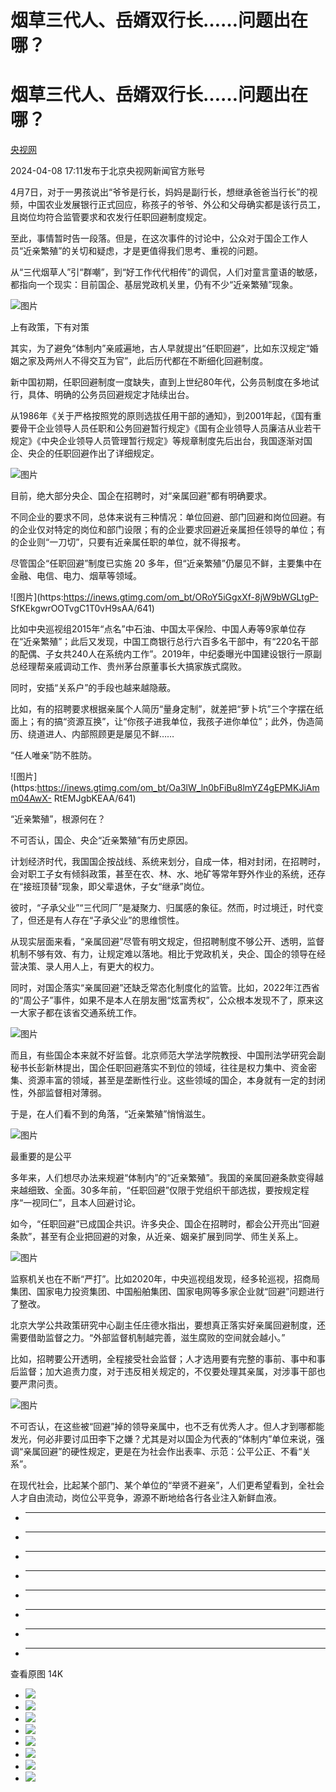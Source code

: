 # 烟草三代人、岳婿双行长……问题出在哪？

# 烟草三代人、岳婿双行长……问题出在哪？

[](https://news.qq.com/omn/author/8QMf3nlU5YUevDk%3D)

[央视网](https://news.qq.com/omn/author/8QMf3nlU5YUevDk%3D)

2024-04-08 17:11发布于北京央视网新闻官方账号

4月7日，对于一男孩说出“爷爷是行长，妈妈是副行长，想继承爸爸当行长”的视频，中国农业发展银行正式回应，称孩子的爷爷、外公和父母确实都是该行员工，且岗位均符合监管要求和农发行任职回避制度规定。

至此，事情暂时告一段落。但是，在这次事件的讨论中，公众对于国企工作人员“近亲繁殖”的关切和疑虑，才是更值得我们思考、重视的问题。

从“三代烟草人”引“群嘲”，到“好工作代代相传”的调侃，人们对童言童语的敏感，都指向一个现实：目前国企、基层党政机关里，仍有不少“近亲繁殖”现象。

![图片](https:https://inews.gtimg.com/om_bt/OZIaniixul1CQuC433sDMYlFDZURGIjkwDZgWQypmA_DEAA/641)

上有政策，下有对策

其实，为了避免“体制内”亲戚遍地，古人早就提出“任职回避”，比如东汉规定“婚姻之家及两州人不得交互为官”，此后历代都在不断细化回避制度。

新中国初期，任职回避制度一度缺失，直到上世纪80年代，公务员制度在多地试行，具体、明确的公务员回避规定才陆续出台。

从1986年《关于严格按照党的原则选拔任用干部的通知》，到2001年起，《国有重要骨干企业领导人员任职和公务回避暂行规定》《国有企业领导人员廉洁从业若干规定》《中央企业领导人员管理暂行规定》等规章制度先后出台，我国逐渐对国企、央企的任职回避作出了详细规定。

![图片](https:https://inews.gtimg.com/om_bt/OY9GvBnTrsBdAzrlrnshrLcjPP7BBPyGFR5EUpnar4YgIAA/641)

目前，绝大部分央企、国企在招聘时，对“亲属回避”都有明确要求。

不同企业的要求不同，总体来说有三种情况：单位回避、部门回避和岗位回避。有的企业仅对特定的岗位和部门设限；有的企业要求回避近亲属担任领导的单位；有的企业则“一刀切”，只要有近亲属任职的单位，就不得报考。

尽管国企“任职回避”制度已实施 20 多年，但“近亲繁殖”仍屡见不鲜，主要集中在金融、电信、电力、烟草等领域。

![图片](https:https://inews.gtimg.com/om_bt/ORoY5iGgxXf-8jW9bWGLtgP-
SfKEkgwrOOTvgC1T0vH9sAA/641)

比如中央巡视组2015年“点名”中石油、中国太平保险、中国人寿等9家单位存在“近亲繁殖”；此后又发现，中国工商银行总行六百多名干部中，有“220名干部的配偶、子女共240人在系统内工作”。2019年，中纪委曝光中国建设银行一原副总经理帮亲戚调动工作、贵州茅台原董事长大搞家族式腐败。

同时，安插“关系户”的手段也越来越隐蔽。

比如，有的招聘要求根据亲属个人简历“量身定制”，就差把“萝卜坑”三个字摆在纸面上；有的搞“资源互换”，让“你孩子进我单位，我孩子进你单位”；此外，伪造简历、绕道进人、内部照顾更是屡见不鲜……

“任人唯亲”防不胜防。

![图片](https:https://inews.gtimg.com/om_bt/Oa3lW_ln0bFiBu8lmYZ4gEPMKJiAmm04AwX-
RtEMJgbKEAA/641)

“近亲繁殖”，根源何在？

不可否认，国企、央企“近亲繁殖”有历史原因。

计划经济时代，我国国企按战线、系统来划分，自成一体，相对封闭，在招聘时，会对职工子女有倾斜政策，甚至在农、林、水、地矿等常年野外作业的系统，还存在“接班顶替”现象，即父辈退休，子女“继承”岗位。

彼时，“子承父业”“三代同厂”是凝聚力、归属感的象征。然而，时过境迁，时代变了，但还是有人存在“子承父业”的思维惯性。

从现实层面来看，“亲属回避”尽管有明文规定，但招聘制度不够公开、透明，监督机制不够有效、有力，让规定难以落地。相比于党政机关，央企、国企的领导在经营决策、录人用人上，有更大的权力。

同时，对国企落实“亲属回避”还缺乏常态化制度化的监管。比如，2022年江西省的“周公子”事件，如果不是本人在朋友圈“炫富秀权”，公众根本发现不了，原来这一大家子都在该省交通系统工作。

![图片](https:https://inews.gtimg.com/om_bt/On3UPCXkCOtSpN5O82eepHUJvtWzT2VFK6R8T9VislhF8AA/641)

而且，有些国企本来就不好监督。北京师范大学法学院教授、中国刑法学研究会副秘书长彭新林提出，国企任职回避落实不到位的领域，往往是权力集中、资金密集、资源丰富的领域，甚至是垄断性行业。这些领域的国企，本身就有一定的封闭性，外部监督相对薄弱。

于是，在人们看不到的角落，“近亲繁殖”悄悄滋生。

![图片](https:https://inews.gtimg.com/om_bt/OPe0iPcMJ1Xd9qQ_51YAdPlnR2jSmfb_u1ABBc_08fUUkAA/641)

最重要的是公平

多年来，人们想尽办法来规避“体制内”的“近亲繁殖”。我国的亲属回避条款变得越来越细致、全面。30多年前，“任职回避”仅限于党组织干部选拔，要按规定程序“一视同仁”，且本人回避讨论。

如今，“任职回避”已成国企共识。许多央企、国企在招聘时，都会公开亮出“回避条款”，甚至有企业把回避的对象，从近亲、姻亲扩展到同学、师生关系上。

![图片](https:https://inews.gtimg.com/om_bt/OhoYq91Txu1nIKgclMxo-o2YP3U7pN1JdtiIsu9-nuLGEAA/641)

监察机关也在不断“严打”。比如2020年，中央巡视组发现，经多轮巡视，招商局集团、国家电力投资集团、中国船舶集团、国家电网等多家企业就“回避”问题进行了整改。

北京大学公共政策研究中心副主任庄德水指出，要想真正落实好亲属回避制度，还需要借助监督之力。“外部监督机制越完善，滋生腐败的空间就会越小。”

比如，招聘要公开透明，全程接受社会监督；人才选用要有完整的事前、事中和事后监督；加大追责力度，对于违反相关规定的，不仅要处理其亲属，对涉事干部也要严肃问责。

![图片](https:https://inews.gtimg.com/om_bt/OW1qlVtIuXMortk1GV3kqMLYWHMIofJNuD9BwHeB2_z9IAA/641)

不可否认，在这些被“回避”掉的领导亲属中，也不乏有优秀人才。但人才到哪都能发光，何必非要讨瓜田李下之嫌？尤其是对以国企为代表的“体制内”单位来说，强调“亲属回避”的硬性规定，更是在为社会作出表率、示范：公平公正、不看“关系”。

在现代社会，比起某个部门、某个单位的“举贤不避亲”，人们更希望看到，全社会人才自由流动，岗位公平竞争，源源不断地给各行各业注入新鲜血液。

  *  ______

  * ______

  * ______

  * ______

  * ______

  * ______

  * ______

  * ______

查看原图 14K

  * ![](https:https://inews.gtimg.com/om_bt/OZIaniixul1CQuC433sDMYlFDZURGIjkwDZgWQypmA_DEAA/641)
  * ![](https:https://inews.gtimg.com/om_bt/OY9GvBnTrsBdAzrlrnshrLcjPP7BBPyGFR5EUpnar4YgIAA/641)
  * ![](https:https://inews.gtimg.com/om_bt/ORoY5iGgxXf-8jW9bWGLtgP-SfKEkgwrOOTvgC1T0vH9sAA/641)
  * ![](https:https://inews.gtimg.com/om_bt/Oa3lW_ln0bFiBu8lmYZ4gEPMKJiAmm04AwX-RtEMJgbKEAA/641)
  * ![](https:https://inews.gtimg.com/om_bt/On3UPCXkCOtSpN5O82eepHUJvtWzT2VFK6R8T9VislhF8AA/641)
  * ![](https:https://inews.gtimg.com/om_bt/OPe0iPcMJ1Xd9qQ_51YAdPlnR2jSmfb_u1ABBc_08fUUkAA/641)
  * ![](https:https://inews.gtimg.com/om_bt/OhoYq91Txu1nIKgclMxo-o2YP3U7pN1JdtiIsu9-nuLGEAA/641)
  * ![](https:https://inews.gtimg.com/om_bt/OW1qlVtIuXMortk1GV3kqMLYWHMIofJNuD9BwHeB2_z9IAA/641)

